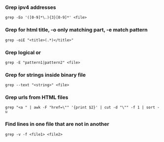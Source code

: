 ### Grep ipv4 addresses
```
grep -Eo '([0-9]*\.){3}[0-9]*' <file>
```

### Grep for html title, -o only matching part, -e match pattern
```
grep -oiE "<title>(.*)</title>"
```

### Grep logical or
```
grep -E "pattern1|pattern2" <file>
```

### Grep for strings inside binary file
```
grep --text "<string>" <file>
```

### Grep urls from HTML files
```
grep "<a " | awk -F "href=\"" '{print $2}' | cut -d "\"" -f 1 | sort -u
```

### Find lines in one file that are not in another
```
grep -v -f <file1> <file2>
```

